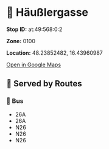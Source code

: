 # 🚉 Häußlergasse


**Stop ID:** at:49:568:0:2

**Zone:** 0100

**Location:** 48.23852482, 16.43960987

[Open in Google Maps](https://www.google.com/maps?q=48.23852482,16.43960987)

## 🚆 Served by Routes

### 🚌 Bus
- 26A
- 26A
- N26
- N26
- N26